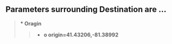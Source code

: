 <h2>Parameters surrounding Destination are ...</h2>

><b> * Oragin
 >>    * o	origin=41.43206,-81.38992


